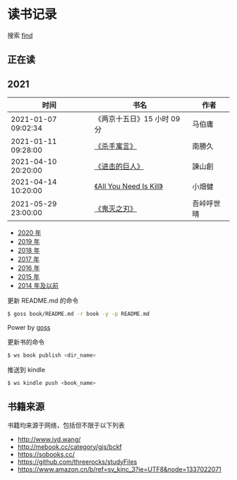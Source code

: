 # 读书记录

搜索 [find](https://github.com/wxnacy/book/find/master)

## 正在读



## 2021


时间 | 书名 | 作者
-----|------|-----
2021-01-07 09:02:34 | 《两京十五日》15 小时 09 分 | 马伯庸  
2021-01-11 09:28:00 | [《杀手寓言》](https://vol.moe/c/12442.htm)| 南勝久 
2021-04-10 20:20:00 | [《进击的巨人》](https://vol.moe/c/10184.htm)| 諫山創 
2021-04-14 10:20:00 | [《All You Need Is Kill》](https://vol.moe/c/10139.htm)| 小畑健
2021-05-29 23:00:00 | [《鬼灭之刃》](https://vol.moe/c/50066.htm)| 吾峠呼世晴

- [2020 年](2020.md)
- [2019 年](2019.md)
- [2018 年](2018.md)
- [2017 年](2017.md)
- [2016 年](2016.md)
- [2015 年](2015.md)
- [2014 年及以前](2014.md)

更新 README.md 的命令

```bash
$ goss book/README.md -r book -y -p README.md
```

Power by [goss](https://github.com/wxnacy/goss)

更新书的命令

```bash
$ ws book publish <dir_name>
```

推送到 kindle

```bash
$ ws kindle push <book_name>
```

## 书籍来源

书籍均来源于网络，包括但不限于以下列表

- http://www.iyd.wang/
- http://mebook.cc/category/gjs/bckf
- https://sobooks.cc/
- https://github.com/threerocks/studyFiles
- https://www.amazon.cn/b/ref=sv_kinc_3?ie=UTF8&node=1337022071

